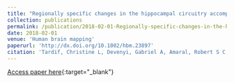 ```yaml
---
title: "Regionally specific changes in the hippocampal circuitry accompany progression of cerebrospinal fluid biomarkers in preclinical Alzheimer&apos;s disease"
collection: publications
permalink: /publication/2018-02-01-Regionally-specific-changes-in-the-hippocampal-circuitry-accompany-progression-of-cerebrospinal-fluid-biomarkers-in-preclinical-Alzheimers-disease
date: 2018-02-01
venue: 'Human brain mapping'
paperurl: 'http://dx.doi.org/10.1002/hbm.23897'
citation: 'Tardif, Christine L, Devenyi, Gabriel A, Amaral, Robert S C, Pelleieux, Sandra, Poirier, Judes, Rosa-Neto, Pedro, Breitner, John, Chakravarty, M Mallar, {PREVENT-AD Research Group}, &quot;Regionally specific changes in the hippocampal circuitry accompany progression of cerebrospinal fluid biomarkers in preclinical Alzheimer&amp;apos;s disease.&quot; Human brain mapping, 2018.'
---
```

[Access paper here](http://dx.doi.org/10.1002/hbm.23897){:target="_blank"}
